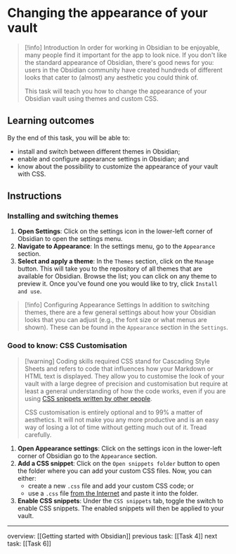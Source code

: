 # Changing the appearance of your vault
> [!info] Introduction
> In order for working in Obsidian to be enjoyable, many people find it important for the app to look nice. If you don't like the standard appearance of Obsidian, there's good news for you: users in the Obsidian community have created hundreds of different looks that cater to (almost) any aesthetic you could think of.
> 
> This task will teach you how to change the appearance of your Obsidian vault using themes and custom CSS.

## Learning outcomes
By the end of this task, you will be able to:
- install and switch between different themes in Obsidian;
- enable and configure appearance settings in Obsidian; and
- know about the possibility to customize the appearance of your vault with CSS.

## Instructions
### Installing and switching themes
1. **Open Settings**: Click on the settings icon in the lower-left corner of Obsidian to open the settings menu.
2. **Navigate to Appearance**: In the settings menu, go to the `Appearance` section.
3. **Select and apply a theme**: In the `Themes` section, click on the `Manage` button. This will take you to the repository of all themes that are available for Obsidian. Browse the list; you can click on any theme to preview it. Once you've found one you would like to try, click `Install and use`.

> [!info] Configuring Appearance Settings
> In addition to switching themes, there are a few general settings about how your Obsidian looks that you can adjust (e.g., the font size or what menus are shown). These can be found in the `Appearance` section in the `Settings`. 

### Good to know: CSS Customisation
> [!warning] Coding skills required
> CSS stand for Cascading Style Sheets and refers to code that influences how your Markdown or HTML text is displayed. They allow you to customise the look of your vault with a large degree of precision and customisation but require at least a general understanding of how the code works, even if you are using [CSS snippets written by other people](https://github.com/r-u-s-h-i-k-e-s-h/Obsidian-CSS-Snippets/tree/Collection). 
> 
> CSS customisation is entirely optional and to 99% a matter of aesthetics. It will not make you any more productive and is an easy way of losing a lot of time without getting much out of it. Tread carefully.

1. **Open Appearance settings**: Click on the settings icon in the lower-left corner of Obsidian go to the `Appearance` section.
2. **Add a CSS snippet**: Click on the `Open snippets folder` button to open the folder where you can add your custom CSS files. Now, you can either:
	- create a new `.css` file and add your custom CSS code; or
	- use a `.css` file [from the Internet](https://github.com/r-u-s-h-i-k-e-s-h/Obsidian-CSS-Snippets/tree/Collection) and paste it into the folder.
3. **Enable CSS snippets**: Under the `CSS snippets` tab, toggle the switch to enable CSS snippets. The enabled snippets will then be applied to your vault.

---
overview: [[Getting started with Obsidian]]
previous task: [[Task 4]]
next task: [[Task 6]]

